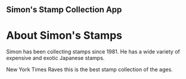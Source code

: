 Simon's Stamp Collection App
---

# About Simon's Stamps

Simon has been collecting stamps since 1981.  He has a wide variety of expensive and exotic Japanese stamps. 

New York Times Raves this is the best stamp collection of the ages.

